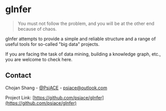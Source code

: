 # gInfer

> You must not follow the problem, and you will be at the other end because of chaos.

gInfer attempts to provide a simple and reliable structure and a range of useful tools for so-called "big data" projects.

If you are facing the task of data mining, building a knowledge graph, etc., you are welcome to check here.

## Contact

Chojan Shang - [@PsiACE](https://github.com/psiace) - <psiace@outlook.com>

Project Link: [https://github.com/psiace/gInfer](https://github.com/psiace/gInfer)
